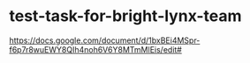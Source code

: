 # test-task-for-bright-lynx-team

https://docs.google.com/document/d/1bxBEi4MSpr-f6p7r8wuEWY8QIh4noh6V6Y8MTmMlEis/edit#
